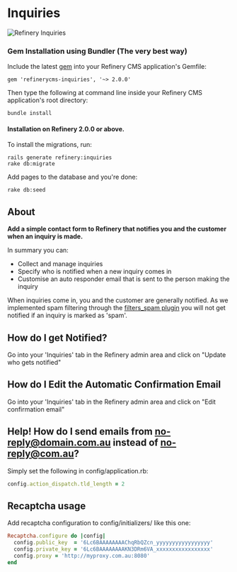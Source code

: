 # Inquiries

![Refinery Inquiries](http://refinerycms.com/system/images/BAhbBlsHOgZmSSIqMjAxMS8wNS8wMS8wNF81MF8wMV81MDlfaW5xdWlyaWVzLnBuZwY6BkVU/inquiries.png)

### Gem Installation using Bundler (The very best way)

Include the latest [gem](http://rubygems.org/gems/refinerycms-inquiries) into your Refinery CMS application's Gemfile:

    gem 'refinerycms-inquiries', '~> 2.0.0'

Then type the following at command line inside your Refinery CMS application's root directory:

    bundle install

#### Installation on Refinery 2.0.0 or above.

To install the migrations, run:

    rails generate refinery:inquiries
    rake db:migrate
    
Add pages to the database and you're done:

    rake db:seed

## About

__Add a simple contact form to Refinery that notifies you and the customer when an inquiry is made.__

In summary you can:

* Collect and manage inquiries
* Specify who is notified when a new inquiry comes in
* Customise an auto responder email that is sent to the person making the inquiry

When inquiries come in, you and the customer are generally notified. As we implemented spam filtering through the [filters_spam plugin](https://github.com/resolve/filters_spam#readme) you will not get notified if an inquiry is marked as 'spam'.

## How do I get Notified?

Go into your 'Inquiries' tab in the Refinery admin area and click on "Update who gets notified"

## How do I Edit the Automatic Confirmation Email

Go into your 'Inquiries' tab in the Refinery admin area and click on "Edit confirmation email"

## Help! How do I send emails from no-reply@domain.com.au instead of no-reply@com.au?

Simply set the following in config/application.rb:

```ruby
config.action_dispatch.tld_length = 2
```

## Recaptcha usage

Add recaptcha configuration to config/initializers/ like this one:

```ruby
Recaptcha.configure do |config|
  config.public_key  = '6Lc6BAAAAAAAAChqRbQZcn_yyyyyyyyyyyyyyyyy'
  config.private_key = '6Lc6BAAAAAAAAKN3DRm6VA_xxxxxxxxxxxxxxxxx'
  config.proxy = 'http://myproxy.com.au:8080'
end
```